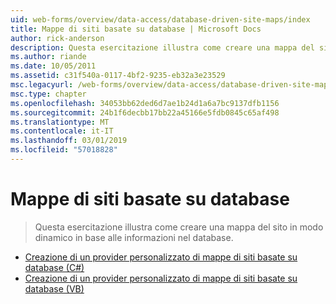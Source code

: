 ```yaml
---
uid: web-forms/overview/data-access/database-driven-site-maps/index
title: Mappe di siti basate su database | Microsoft Docs
author: rick-anderson
description: Questa esercitazione illustra come creare una mappa del sito in modo dinamico in base alle informazioni nel database.
ms.author: riande
ms.date: 10/05/2011
ms.assetid: c31f540a-0117-4bf2-9235-eb32a3e23529
msc.legacyurl: /web-forms/overview/data-access/database-driven-site-maps
msc.type: chapter
ms.openlocfilehash: 34053bb62ded6d7ae1b24d1a6a7bc9137dfb1156
ms.sourcegitcommit: 24b1f6decbb17bb22a45166e5fdb0845c65af498
ms.translationtype: MT
ms.contentlocale: it-IT
ms.lasthandoff: 03/01/2019
ms.locfileid: "57018828"
---
```

<a name="database-driven-site-maps"></a>Mappe di siti basate su database
====================
> Questa esercitazione illustra come creare una mappa del sito in modo dinamico in base alle informazioni nel database.


- [Creazione di un provider personalizzato di mappe di siti basate su database (C#)](building-a-custom-database-driven-site-map-provider-cs.md)
- [Creazione di un provider personalizzato di mappe di siti basate su database (VB)](building-a-custom-database-driven-site-map-provider-vb.md)
